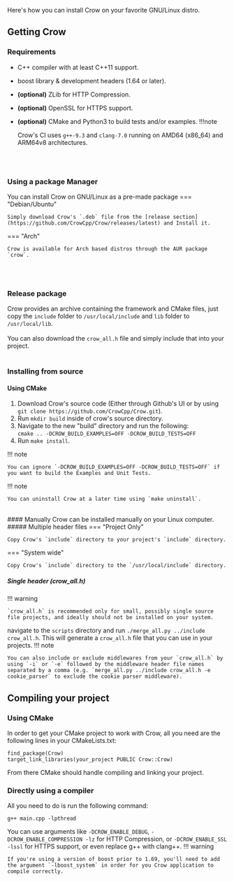 Here's how you can install Crow on your favorite GNU/Linux distro.
## Getting Crow

### Requirements
 - C++ compiler with at least C++11 support.
 - boost library & development headers (1.64 or later).
 - **(optional)** ZLib for HTTP Compression.
 - **(optional)** OpenSSL for HTTPS support.
 - **(optional)** CMake and Python3 to build tests and/or examples.
!!!note

    Crow's CI uses `g++-9.3` and `clang-7.0` running on AMD64 (x86_64) and ARM64v8 architectures.


<br><br>

### Using a package Manager
You can install Crow on GNU/Linux as a pre-made package
=== "Debian/Ubuntu"

    Simply download Crow's `.deb` file from the [release section](https://github.com/CrowCpp/Crow/releases/latest) and Install it.

=== "Arch"

    Crow is available for Arch based distros through the AUR package `crow`.


<br><br>
### Release package
Crow provides an archive containing the framework and CMake files, just copy the `include` folder to `/usr/local/include` and `lib` folder to `/usr/local/lib`.<br><br>
You can also download the `crow_all.h` file and simply include that into your project.
<br><br>
### Installing from source
#### Using CMake
1. Download Crow's source code (Either through Github's UI or by using<br> `git clone https://github.com/CrowCpp/Crow.git`).
2. Run `mkdir build` inside of crow's source directory.
3. Navigate to the new "build" directory and run the following:<br>
`cmake .. -DCROW_BUILD_EXAMPLES=OFF -DCROW_BUILD_TESTS=OFF`
4. Run `make install`.

!!! note

    You can ignore `-DCROW_BUILD_EXAMPLES=OFF -DCROW_BUILD_TESTS=OFF` if you want to build the Examples and Unit Tests.

!!! note

    You can uninstall Crow at a later time using `make uninstall`.

<br>
#### Manually
Crow can be installed manually on your Linux computer.
##### Multiple header files
=== "Project Only"

    Copy Crow's `include` directory to your project's `include` directory.

=== "System wide"

    Copy Crow's `include` directory to the `/usr/local/include` directory.

##### Single header (crow_all.h)
!!! warning

    `crow_all.h` is recommended only for small, possibly single source file projects, and ideally should not be installed on your system.

navigate to the `scripts` directory and run `./merge_all.py ../include crow_all.h`. This will generate a `crow_all.h` file that you can use in your projects.
!!! note

    You can also include or exclude middlewares from your `crow_all.h` by using `-i` or `-e` followed by the middleware header file names separated by a comma (e.g. `merge_all.py ../include crow_all.h -e cookie_parser` to exclude the cookie parser middleware).

## Compiling your project
### Using CMake
In order to get your CMake project to work with Crow, all you need are the following lines in your CMakeLists.txt:
```
find_package(Crow)
target_link_libraries(your_project PUBLIC Crow::Crow)
```
From there CMake should handle compiling and linking your project.
### Directly using a compiler
All you need to do is run the following command:
```
g++ main.cpp -lpthread
```
You can use arguments like `-DCROW_ENABLE_DEBUG`, `-DCROW_ENABLE_COMPRESSION -lz` for HTTP Compression, or `-DCROW_ENABLE_SSL -lssl` for HTTPS support, or even replace g++ with clang++.
!!! warning

    If you're using a version of boost prior to 1.69, you'll need to add the argument `-lboost_system` in order for you Crow application to compile correctly.

